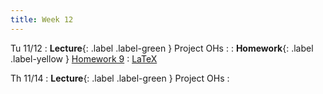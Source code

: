 ```yaml
---
title: Week 12
---
```


Tu 11/12
: **Lecture**{: .label .label-green } Project OHs
    : 
: **Homework**{: .label .label-yellow } [Homework 9](/assets/homework/hw-9.pdf)
    : [LaTeX](/assets/homework/hw-9.tex)

Th 11/14
: **Lecture**{: .label .label-green } Project OHs
    : 
